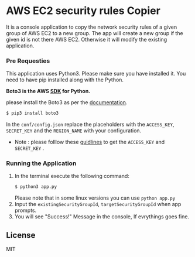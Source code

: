 # AWS EC2 security rules Copier
It is a console application to copy the network security rules of a given group of AWS EC2 to a new group. 
The app will create a new group if the given id is not there  AWS EC2.
Otherwise it will modify the existing application.

### Pre Requesties
This application uses Python3. Please make sure you have installed it.
You need to have pip installed along with the Python.

**Boto3 is the  AWS [SDK](https://aws.amazon.com/sdk-for-python/) for Python.** 

please install the Boto3 as per the [documentation](https://boto3.amazonaws.com/v1/documentation/api/latest/guide/quickstart.html#installation). 
```sh
$ pip3 install boto3
```
In the `conf/config.json` replace the placeholders with the  `ACCESS_KEY`, `SECRET_KEY` and the  `REGION_NAME` with your configuration. 
- Note : please folllow these [guidlines](https://docs.aws.amazon.com/general/latest/gr/aws-sec-cred-types.html#access-keys-and-secret-access-keys) to get the `ACCESS_KEY` and  `SECRET_KEY` .

### Running the Application
1. In the terminal execute the following command:
    ```sh
    $ python3 app.py 
    ```
   Please note that  in some linux versions you can use   `python app.py `  
2. Input the  `existingSecurityGroupId`, `targetSecurityGroupId` when app prompts. 
3. You will see "Success!" Message in the console, If evrythings goes fine. 

License
----
MIT